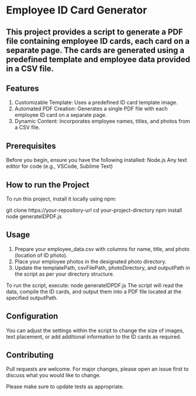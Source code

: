 # Employee ID Card Generator

## This project provides a script to generate a PDF file containing employee ID cards, each card on a separate page. The cards are generated using a predefined template and employee data provided in a CSV file.

## Features
1. Customizable Template: Uses a predefined ID card template image.
2. Automated PDF Creation: Generates a single PDF file with each employee ID card on a separate page.
3. Dynamic Content: Incorporates employee names, titles, and photos from a CSV file.

## Prerequisites
Before you begin, ensure you have the following installed:
Node.js 
Any text editor for code (e.g., VSCode, Sublime Text)


## How to run the Project
To run this project, install it locally using npm:

git clone https://your-repository-url
cd your-project-directory
npm install
node generateIDPDF.js

## Usage
1. Prepare your employee_data.csv with columns for name, title, and photo (location of ID photo).
2. Place your employee photos in the designated photo directory.
3. Update the templatePath, csvFilePath, photoDirectory, and outputPath in the script as per your directory structure.

To run the script, execute:
node generateIDPDF.js
The script will read the data, compile the ID cards, and output them into a PDF file located at the specified outputPath.

## Configuration 
You can adjust the settings within the script to change the size of images, text placement, or add additional information to the ID cards as required.

## Contributing
Pull requests are welcome. For major changes, please open an issue first to discuss what you would like to change.

Please make sure to update tests as appropriate.
